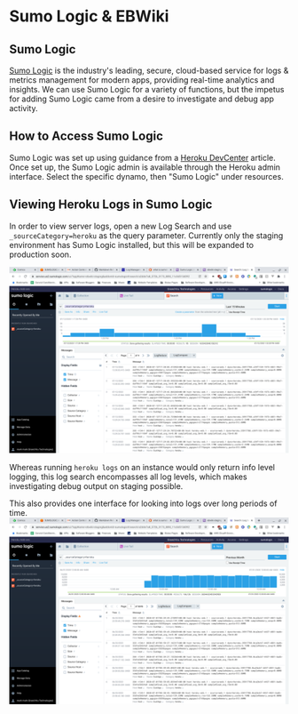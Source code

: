 # Sumo Logic & EBWiki
## Sumo Logic 

[Sumo Logic](<https://www.Sumo Logic.com/> "Sumo Logic") is the industry's leading, secure, cloud-based service for logs & metrics management 
for modern apps, providing real-time analytics and insights. We can use Sumo Logic for a variety of functions, but the impetus
for adding Sumo Logic came from a desire to investigate and debug app activity. 
## How to Access Sumo Logic
Sumo Logic was set up using guidance from a [Heroku DevCenter](<https://devcenter.heroku.com/articles/Sumo Logic> "Sumo Logic") article. Once set up,
the Sumo Logic admin is available through the Heroku admin interface. Select the specific dynamo, then "Sumo Logic" under resources.

## Viewing Heroku Logs in Sumo Logic
In order to view server logs, open a new Log Search and use `_sourceCategory=heroku` as the query parameter. Currently only the staging environment
has Sumo Logic installed, but this will be expanded to production soon.

![Sumo Logic Search Log](<images/sumo_logic_staging.png> "Sumo Logic Log Search")

Whereas running `heroku logs` on an instance would only return info level logging, this log search encompasses all log levels, which makes 
investigating debug output on staging possible.

This also provides one interface for looking into logs over long periods of time.
![Sumo Logic Search Log](<images/sumo_logic_last_month.png> "Sumo Logic Log Search Over Past Month")